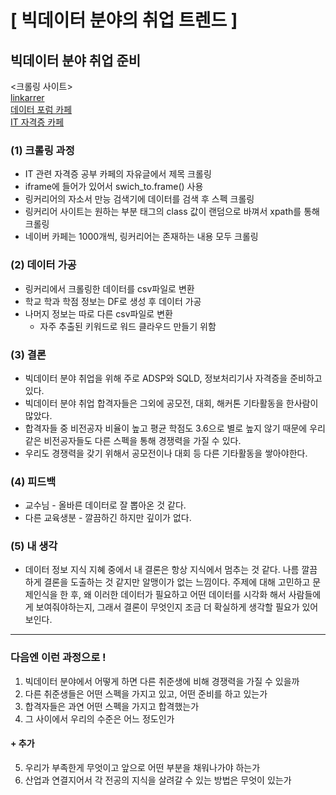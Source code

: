 # [ 빅데이터 분야의 취업 트렌드 ]


## 빅데이터 분야 취업 준비
  
  
<크롤링 사이트>  
[linkarrer](https://linkareer.com/cover-letter/search?id=31869&keyword=&organizationName=&page=1&role=%EB%8D%B0%EC%9D%B4%ED%84%B0&sort=RELEVANCE&tab=all)  
[데이터 포럼 카페](https://cafe.naver.com/sqlpd)  
[IT 자격증 카페](https://cafe.naver.com/soojebi)
  
  
### (1) 크롤링 과정
  
- IT 관련 자격증 공부 카페의 자유글에서 제목 크롤링
- iframe에 들어가 있어서 swich_to.frame() 사용
- 링커리어의 자소서 만능 검색기에 데이터를 검색 후 스펙 크롤링
- 링커리어 사이트는 원하는 부분 태그의 class 값이 랜덤으로 바껴서 xpath를 통해 크롤링
- 네이버 카페는 1000개씩, 링커리어는 존재하는 내용 모두 크롤링
  
### (2) 데이터 가공
  
- 링커리에서 크롤링한 데이터를 csv파일로 변환
- 학교 학과 학점 정보는 DF로 생성 후 데이터 가공
- 나머지 정보는 따로 다른 csv파일로 변환
  - 자주 추출된 키워드로 워드 클라우드 만들기 위함
  
### (3) 결론
  
- 빅데이터 분야 취업을 위해 주로 ADSP와 SQLD, 정보처리기사 자격증을 준비하고 있다.
- 빅데이터 분야 취업 합격자들은 그외에 공모전, 대회, 해커톤 기타활동을 한사람이 많았다.
- 합격자들 중 비전공자 비율이 높고 평균 학점도 3.6으로 별로 높지 않기 때문에 우리같은 비전공자들도 다른 스펙을 통해 경쟁력을 가질 수 있다.
- 우리도 경쟁력을 갖기 위해서 공모전이나 대회 등 다른 기타활동을 쌓아야한다.
  
### (4) 피드백
  
- 교수님 - 올바른 데이터로 잘 뽑아온 것 같다.
- 다른 교육생분 - 깔끔하긴 하지만 깊이가 없다.
  
### (5) 내 생각
  
- 데이터 정보 지식 지혜 중에서 내 결론은 항상 지식에서 멈추는 것 같다. 나름 깔끔하게 결론을 도출하는 것 같지만 알맹이가 없는 느낌이다. 주제에 대해 고민하고 문제인식을 한 후, 왜 이러한 데이터가 필요하고 어떤 데이터를 시각화 해서 사람들에게 보여줘야하는지, 그래서 결론이 무엇인지 조금 더 확실하게 생각할 필요가 있어 보인다.
  
  
  
- - -
### 다음엔 이런 과정으로 !
  
1. 빅데이터 분야에서 어떻게 하면 다른 취준생에 비해 경쟁력을 가질 수 있을까
2. 다른 취준생들은 어떤 스펙을 가지고 있고, 어떤 준비를 하고 있는가
3. 합격자들은 과연 어떤 스펙을 가지고 합격했는가
4. 그 사이에서 우리의 수준은 어느 정도인가  
  
#### + 추가
5. 우리가 부족한게 무엇이고 앞으로 어떤 부분을 채워나가야 하는가
6. 산업과 연결지어서 각 전공의 지식을 살려갈 수 있는 방법은 무엇이 있는가


